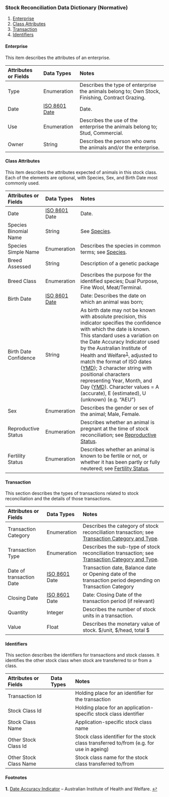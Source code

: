 ### Stock Reconciliation Data Dictionary (Normative)

1. [Enterprise](#Enterprise)
2. [Class Attributes](#Class-Attributes)
3. [Transaction](#Transaction)
4. [Identifiers](#Identifiers)

#### Enterprise

This item describes the attributes of an enterprise.

Attributes or Fields | Data Types | Notes
:------------------- | :--------- | :----
Type | Enumeration | Describes the type of enterprise the animals belong to; Own Stock, Finishing, Contract Grazing.
Date | [ISO 8601 Date](SCDS_Definitions-and-Abbreviations_Interpretation.md#Definitions-and-Abbreviations) | Date.
Use | Enumeration | Describes the use of the enterprise the animals belong to; Stud, Commercial.
Owner | String | Describes the person who owns the animals and/or the enterprise.

#### Class Attributes

This item describes the attributes expected of animals in this stock class. Each of the elements are optional, with Species, Sex, and Birth Date most commonly used.	

Attributes or Fields | Data Types | Notes
:------------------- | :--------- | :----
Date | [ISO 8601](SCDS_Definitions-and-Abbreviations_Interpretation.md#Definitions-and-Abbreviations) Date | Date.
Species Binomial Name | String | See [Species](SCDS_Lists-of-Valid-Values.md#Species).
Species Simple Name | Enumeration | Describes the species in common terms; see [Species](SCDS_Lists-of-Valid-Values.md#Species).
Breed Assessed | String | Description of a genetic package
Breed Class | Enumeration | Describes the purpose for the identified species; Dual Purpose, Fine Wool, Meat/Terminal. 
Birth Date | [ISO 8601 Date](SCDS_Definitions-and-Abbreviations_Interpretation.md#Definitions-and-Abbreviations) | Date: Describes the date on which an animal was born; 
Birth Date Confidence | String | As birth date may not be known with absolute precision, this indicator specifies the confidence with which the date is known. This standard uses a variation on the Date Accuracy Indicator used by the Australian Institute of Health and Welfare<sup id="DAI">[1](#f1)</sup>, adjusted to match the format of ISO dates ([YMD](SCDS_Definitions-and-Abbreviations_Interpretation.md#Definitions-and-Abbreviations)); 3 character string with positional characters representing Year, Month, and Day ([YMD](SCDS_Definitions-and-Abbreviations_Interpretation.md#Definitions-and-Abbreviations)). Character values = A (accurate), E (estimated), U (unknown) (e.g. “AEU”)
Sex	| Enumeration | Describes the gender or sex of the animal; Male, Female.
Reproductive Status | Enumeration | Describes whether an animal is pregnant at the time of stock reconciliation; see [Reproductive Status](SCDS_Lists-of-Valid-Values.md#Reproductive-Status).
Fertility Status | Enumeration | Describes whether an animal is known to be fertile or not, or whether it has been partly or fully neutered;  see [Fertility Status](SCDS_Lists-of-Valid-Values.md#Fertility-Status).

#### Transaction

This section describes the types of transactions related to stock reconciliation and the details of those transactions.

Attributes or Fields | Data Types | Notes
:------------------- | :--------- | :----
Transaction Category | Enumeration | Describes the category of stock reconciliation transaction; see [Transaction Category and Type](SCDS_Lists-of-Valid-Values.md#Transaction-Category-and-Transaction-Type).
Transaction Type | Enumeration | Describes the sub-type of stock reconciliation transaction; see [Transaction Category and Type](SCDS_Lists-of-Valid-Values.md#Transaction-Category-and-Transaction-Type).
Date of transaction	Date | [ISO 8601](SCDS_Definitions-and-Abbreviations_Interpretation.md#Definitions-and-Abbreviations) Date | Transaction date, Balance date or Opening date of the transaction period depending on Transaction Category
Closing Date | [ISO 8601](SCDS_Definitions-and-Abbreviations_Interpretation.md#Definitions-and-Abbreviations) Date| Date: Closing Date of the transaction period (if relevant)
Quantity | Integer | Describes the number of stock units in a transaction.
Value | Float | Describes the monetary value of stock. $/unit, $/head, total $

#### Identifiers

This section describes the identifiers for transactions and stock classes. It identifies the other stock class when stock are transferred to or from a class.

Attributes or Fields | Data Types | Notes
:------------------- | :--------- | :----
Transaction Id |  | Holding place for an identifier for the transaction
Stock Class Id |  | Holding place for an application-specific stock class identifier
Stock Class Name |  | Application-specific stock class name
Other Stock Class Id |  | Stock class identifier for the stock class transferred to/from (e.g. for use in ageing)
Other Stock Class Name |  | Stock class name for the stock class transferred to/from

#### Footnotes

<b id="f1">1.</b> [Date Accuracy Indicator](http://meteor.aihw.gov.au/content/index.phtml/itemId/294429) – Australian Institute of Health and Welfare. [↩](#DAI)


